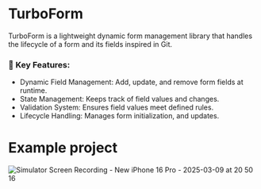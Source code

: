 # TurboForm

TurboForm is a lightweight dynamic form management library that handles the lifecycle of a form and its fields inspired in Git.

### 📌 Key Features:

- Dynamic Field Management: Add, update, and remove form fields at runtime.
- State Management: Keeps track of field values and changes.
- Validation System: Ensures field values meet defined rules.
- Lifecycle Handling: Manages form initialization, and updates.

# Example project

![Simulator Screen Recording - New iPhone 16 Pro - 2025-03-09 at 20 50 16](https://github.com/user-attachments/assets/f74ad03d-1585-4562-b74c-822d2b325b09)
